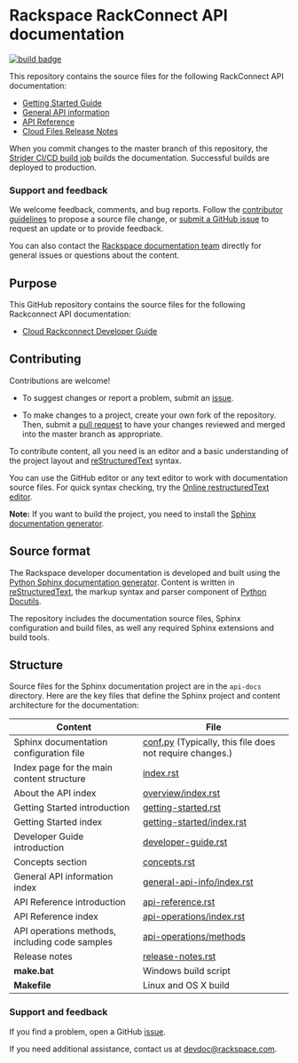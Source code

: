 # Rackspace RackConnect API documentation

[![build badge](https://build.developer.rackspace.com/rackerlabs/docs-cloud-rackconnect/badge?branch=master)](https://build.developer.rackspace.com/rackerlabs/docs-cloud-rackconnect/)


This repository contains the source files for the following RackConnect API documentation:

* [Getting Started Guide](https://developer.rackspace.com/docs/rackconnect/v3/developer-guide/#getting-started)
* [General API information](https://developer.rackspace.com/docs/rackconnect/v3/developer-guide/#developer-guide)
* [API Reference](https://developer.rackspace.com/docs/rackconnect/v3/developer-guide/#api-reference)
* [Cloud Files Release Notes](https://developer.rackspace.com/docs/rackconnect/v3/developer-guide/#release-notes)

When you commit changes to the master branch of this repository, the
[Strider CI/CD build job](https://build.developer.rackspace.com/rackerlabs/docs-cloud-rackconnect/)
builds the documentation. Successful builds are deployed to production.

### Support and feedback

We welcome feedback, comments, and bug reports. Follow the
[contributor guidelines](CONTRIBUTING.md)
to propose a source file change, or [submit a GitHub issue](https://github.com/rackerlabs/docs-cloud-rackconnect/issues/new)
to request an update or to provide feedback.

You can also contact the [Rackspace documentation team](mailto:devdoc@rackspace.com) directly for general issues
or questions about the content.


## Purpose

This GitHub repository contains the source files for the following Rackconnect API documentation:

* [Cloud Rackconnect Developer Guide](https://developer.rackspace.com/docs/rackconnect/v3/developer-guide/#developer-guide)

## Contributing

Contributions are welcome!

* To suggest changes or report a problem, submit an [issue](https://github.com/rackerlabs/docs-cloud-rackconnect/issues).

* To make changes to a project, create your own fork of the repository. Then, submit a [pull
request](https://github.com/rackerlabs/docs-cloud-rackconnect/compare?expand=1) to have your changes reviewed
and merged into the master branch as appropriate.

To contribute content, all you need is an editor and a
basic understanding of the project layout and [reStructuredText](http://sphinx-doc.org/rest.html) syntax.

You can use the GitHub editor or any text editor to work with documentation source files. For quick syntax checking, try the
[Online restructuredText editor](http://rst.ninjs.org/).

**Note:** If you want to build the project, you need to install the [Sphinx documentation generator](http://www.sphinx-doc.org/en/stable/install.html).

## Source format

The Rackspace developer documentation is developed and built using the [Python Sphinx documentation generator](http://sphinx-doc.org/). Content is
written in [reStructuredText](http://sphinx-doc.org/rest.html), the markup syntax and parser component of
[Python Docutils](http://docutils.sourceforge.net/index.html).

The repository includes the documentation source files,
Sphinx configuration and build files, as well any required Sphinx
extensions and build tools.

## Structure

Source files for the Sphinx documentation project are in the ``api-docs`` directory. Here are the key files that define
the Sphinx project and content architecture for the documentation:

Content | File
--- | ---
|Sphinx documentation configuration file| [conf.py](https://github.com/rackerlabs/docs-cloud-rackconnect/blob/master/api-docs/conf.py) (Typically, this file does not require changes.)
|Index page for the main content structure| [index.rst](https://github.com/rackerlabs/docs-cloud-rackconnect/blob/master/api-docs/index.rst)
|About the API index| [overview/index.rst](https://github.com/rackerlabs/docs-cloud-rackconnect/blob/master/api-docs/overview/index.rst)
|Getting Started introduction| [getting-started.rst](https://github.com/rackerlabs/docs-cloud-rackconnect/blob/master/api-docs/getting-started.rst)
|Getting Started index|[getting-started/index.rst](https://github.com/rackerlabs/docs-cloud-rackconnect/blob/master/api-docs/getting-started/index.rst)
|Developer Guide introduction|[developer-guide.rst](https://github.com/rackerlabs/docs-cloud-rackconnect/blob/master/api-docs/developer-guide.rst)
|Concepts section| [concepts.rst](https://github.com/rackerlabs/docs-cloud-rackconnect/blob/master/api-docs/concepts.rst)
|General API information index|[general-api-info/index.rst](https://github.com/rackerlabs/docs-cloud-rackconnect/blob/master/api-docs/general-api-info/index.rst)
|API Reference introduction|[api-reference.rst](https://github.com/rackerlabs/docs-cloud-rackconnect/blob/master/api-docs/api-reference.rst)
|API Reference index|[api-operations/index.rst](https://github.com/rackerlabs/docs-cloud-rackconnect/blob/master/api-docs/api-operations/index.rst)
|API operations methods, including code samples|[api-operations/methods](https://github.com/rackerlabs/docs-cloud-rackconnect/tree/master/api-docs/api-operations/methods)
|Release notes|[release-notes.rst](https://github.com/rackerlabs/docs-cloud-rackconnect/blob/master/api-docs/release-notes.rst)
|**make.bat**|Windows build script
|**Makefile**| Linux and OS X build

### Support and feedback

If you find a problem, open a GitHub [issue](https://github.com/rackerlabs/docs-cloud-rackconnect/issues).

If you need additional assistance, contact us at [devdoc@rackspace.com](mailto:devdoc@rackspace.com).
